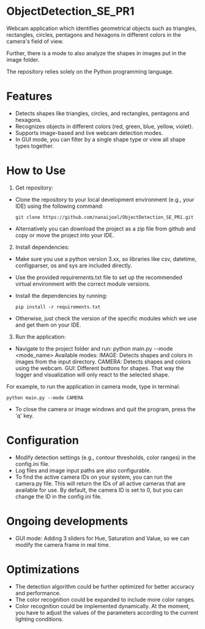 # ObjectDetection_SE_PR1

Webcam application which identifies geometrical objects such as triangles, rectangles, circles, pentagons and hexagons in different colors in the camera's field of view.

Further, there is a mode to also analyze the shapes in images put in the image folder.

The repository relies solely on the Python programming language.

# Features

- Detects shapes like triangles, circles, and rectangles, pentagons and hexagons.
- Recognizes objects in different colors (red, green, blue, yellow, violet).
- Supports image-based and live webcam detection modes.
- In GUI mode, you can filter by a single shape type or view all shape types together.


# How to Use

1. Get repository:
- Clone the repository to your local development environment (e.g., your IDE) using the following command:

  ```
  git clone https://github.com/nanaijoel/ObjectDetection_SE_PR1.git
  ```

- Alternatively you can download the project as a zip file from github and copy or move the project into your IDE.


2. Install dependencies:
- Make sure you use a python version 3.xx, so libraries like csv, datetime, configparser, os and sys are included directly.
- Use the provided requirements.txt file to set up the recommended virtual environment with the correct module versions.
- Install the dependencies by running:

  ```
  pip install -r requirements.txt
  ```

- Otherwise, just check the version of the specific modules which we use and get them on your IDE.


3. Run the application:
- Navigate to the project folder and run: python main.py --mode <mode_name>
  Available modes: 
  IMAGE: Detects shapes and colors in images from the input directory. 
  CAMERA: Detects shapes and colors using the webcam.
  GUI: Different buttons for shapes. That way the logger and visualization will only react to the selected shape.

For example, to run the application in camera mode, type in terminal:

  ```
  python main.py --mode CAMERA
  ```

- To close the camera or image windows and quit the program, press the 'q' key. 

# Configuration

- Modify detection settings (e.g., contour thresholds, color ranges) in the config.ini file. 
- Log files and image input paths are also configurable.
- To find the active camera IDs on your system, you can run the camera.py file. 
  This will return the IDs of all active cameras that are available for use.
  By default, the camera ID is set to 0, but you can change the ID in the config.ini file.

# Ongoing developments

- GUI mode: Adding 3 sliders for Hue, Saturation and Value, so we can modify the camera frame in real time. 


# Optimizations

- The detection algorithm could be further optimized for better accuracy and performance.
- The color recognition could be expanded to include more color ranges.
- Color recognition could be implemented dynamically. At the moment, you have to adjust the values of the parameters
  according to the current lighting conditions.

